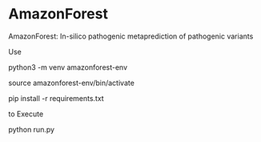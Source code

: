 # AmazonForest
 AmazonForest: In-silico pathogenic metaprediction of pathogenic variants
  
Use

python3 -m venv amazonforest-env

source amazonforest-env/bin/activate

pip install -r requirements.txt

to Execute

python run.py
